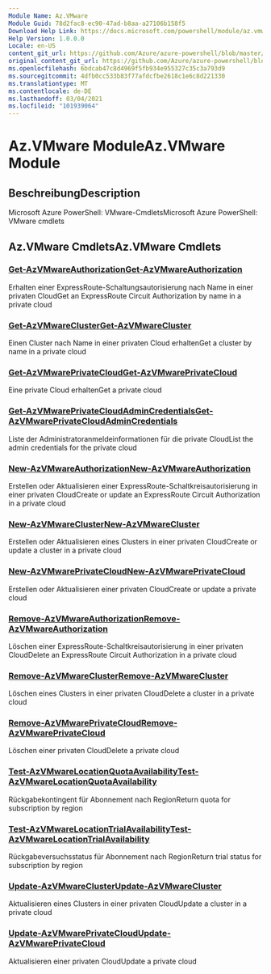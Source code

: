 ```yaml
---
Module Name: Az.VMware
Module Guid: 78d2fac8-ec90-47ad-b8aa-a27106b158f5
Download Help Link: https://docs.microsoft.com/powershell/module/az.vmware
Help Version: 1.0.0.0
Locale: en-US
content_git_url: https://github.com/Azure/azure-powershell/blob/master/src/VMware/help/Az.VMware.md
original_content_git_url: https://github.com/Azure/azure-powershell/blob/master/src/VMware/help/Az.VMware.md
ms.openlocfilehash: 6bdcab47c8d4969f5fb934e955327c35c3a793d9
ms.sourcegitcommit: 4dfb0cc533b83f77afdcfbe2618c1e6c8d221330
ms.translationtype: MT
ms.contentlocale: de-DE
ms.lasthandoff: 03/04/2021
ms.locfileid: "101939064"
---
```

# <span data-ttu-id="12871-101">Az.VMware Module</span><span class="sxs-lookup"><span data-stu-id="12871-101">Az.VMware Module</span></span>
## <span data-ttu-id="12871-102">Beschreibung</span><span class="sxs-lookup"><span data-stu-id="12871-102">Description</span></span>
<span data-ttu-id="12871-103">Microsoft Azure PowerShell: VMware-Cmdlets</span><span class="sxs-lookup"><span data-stu-id="12871-103">Microsoft Azure PowerShell: VMware cmdlets</span></span>

## <span data-ttu-id="12871-104">Az.VMware Cmdlets</span><span class="sxs-lookup"><span data-stu-id="12871-104">Az.VMware Cmdlets</span></span>
### [<span data-ttu-id="12871-105">Get-AzVMwareAuthorization</span><span class="sxs-lookup"><span data-stu-id="12871-105">Get-AzVMwareAuthorization</span></span>](Get-AzVMwareAuthorization.md)
<span data-ttu-id="12871-106">Erhalten einer ExpressRoute-Schaltungsautorisierung nach Name in einer privaten Cloud</span><span class="sxs-lookup"><span data-stu-id="12871-106">Get an ExpressRoute Circuit Authorization by name in a private cloud</span></span>

### [<span data-ttu-id="12871-107">Get-AzVMwareCluster</span><span class="sxs-lookup"><span data-stu-id="12871-107">Get-AzVMwareCluster</span></span>](Get-AzVMwareCluster.md)
<span data-ttu-id="12871-108">Einen Cluster nach Name in einer privaten Cloud erhalten</span><span class="sxs-lookup"><span data-stu-id="12871-108">Get a cluster by name in a private cloud</span></span>

### [<span data-ttu-id="12871-109">Get-AzVMwarePrivateCloud</span><span class="sxs-lookup"><span data-stu-id="12871-109">Get-AzVMwarePrivateCloud</span></span>](Get-AzVMwarePrivateCloud.md)
<span data-ttu-id="12871-110">Eine private Cloud erhalten</span><span class="sxs-lookup"><span data-stu-id="12871-110">Get a private cloud</span></span>

### [<span data-ttu-id="12871-111">Get-AzVMwarePrivateCloudAdminCredentials</span><span class="sxs-lookup"><span data-stu-id="12871-111">Get-AzVMwarePrivateCloudAdminCredentials</span></span>](Get-AzVMwarePrivateCloudAdminCredentials.md)
<span data-ttu-id="12871-112">Liste der Administratoranmeldeinformationen für die private Cloud</span><span class="sxs-lookup"><span data-stu-id="12871-112">List the admin credentials for the private cloud</span></span>

### [<span data-ttu-id="12871-113">New-AzVMwareAuthorization</span><span class="sxs-lookup"><span data-stu-id="12871-113">New-AzVMwareAuthorization</span></span>](New-AzVMwareAuthorization.md)
<span data-ttu-id="12871-114">Erstellen oder Aktualisieren einer ExpressRoute-Schaltkreisautorisierung in einer privaten Cloud</span><span class="sxs-lookup"><span data-stu-id="12871-114">Create or update an ExpressRoute Circuit Authorization in a private cloud</span></span>

### [<span data-ttu-id="12871-115">New-AzVMwareCluster</span><span class="sxs-lookup"><span data-stu-id="12871-115">New-AzVMwareCluster</span></span>](New-AzVMwareCluster.md)
<span data-ttu-id="12871-116">Erstellen oder Aktualisieren eines Clusters in einer privaten Cloud</span><span class="sxs-lookup"><span data-stu-id="12871-116">Create or update a cluster in a private cloud</span></span>

### [<span data-ttu-id="12871-117">New-AzVMwarePrivateCloud</span><span class="sxs-lookup"><span data-stu-id="12871-117">New-AzVMwarePrivateCloud</span></span>](New-AzVMwarePrivateCloud.md)
<span data-ttu-id="12871-118">Erstellen oder Aktualisieren einer privaten Cloud</span><span class="sxs-lookup"><span data-stu-id="12871-118">Create or update a private cloud</span></span>

### [<span data-ttu-id="12871-119">Remove-AzVMwareAuthorization</span><span class="sxs-lookup"><span data-stu-id="12871-119">Remove-AzVMwareAuthorization</span></span>](Remove-AzVMwareAuthorization.md)
<span data-ttu-id="12871-120">Löschen einer ExpressRoute-Schaltkreisautorisierung in einer privaten Cloud</span><span class="sxs-lookup"><span data-stu-id="12871-120">Delete an ExpressRoute Circuit Authorization in a private cloud</span></span>

### [<span data-ttu-id="12871-121">Remove-AzVMwareCluster</span><span class="sxs-lookup"><span data-stu-id="12871-121">Remove-AzVMwareCluster</span></span>](Remove-AzVMwareCluster.md)
<span data-ttu-id="12871-122">Löschen eines Clusters in einer privaten Cloud</span><span class="sxs-lookup"><span data-stu-id="12871-122">Delete a cluster in a private cloud</span></span>

### [<span data-ttu-id="12871-123">Remove-AzVMwarePrivateCloud</span><span class="sxs-lookup"><span data-stu-id="12871-123">Remove-AzVMwarePrivateCloud</span></span>](Remove-AzVMwarePrivateCloud.md)
<span data-ttu-id="12871-124">Löschen einer privaten Cloud</span><span class="sxs-lookup"><span data-stu-id="12871-124">Delete a private cloud</span></span>

### [<span data-ttu-id="12871-125">Test-AzVMwareLocationQuotaAvailability</span><span class="sxs-lookup"><span data-stu-id="12871-125">Test-AzVMwareLocationQuotaAvailability</span></span>](Test-AzVMwareLocationQuotaAvailability.md)
<span data-ttu-id="12871-126">Rückgabekontingent für Abonnement nach Region</span><span class="sxs-lookup"><span data-stu-id="12871-126">Return quota for subscription by region</span></span>

### [<span data-ttu-id="12871-127">Test-AzVMwareLocationTrialAvailability</span><span class="sxs-lookup"><span data-stu-id="12871-127">Test-AzVMwareLocationTrialAvailability</span></span>](Test-AzVMwareLocationTrialAvailability.md)
<span data-ttu-id="12871-128">Rückgabeversuchsstatus für Abonnement nach Region</span><span class="sxs-lookup"><span data-stu-id="12871-128">Return trial status for subscription by region</span></span>

### [<span data-ttu-id="12871-129">Update-AzVMwareCluster</span><span class="sxs-lookup"><span data-stu-id="12871-129">Update-AzVMwareCluster</span></span>](Update-AzVMwareCluster.md)
<span data-ttu-id="12871-130">Aktualisieren eines Clusters in einer privaten Cloud</span><span class="sxs-lookup"><span data-stu-id="12871-130">Update a cluster in a private cloud</span></span>

### [<span data-ttu-id="12871-131">Update-AzVMwarePrivateCloud</span><span class="sxs-lookup"><span data-stu-id="12871-131">Update-AzVMwarePrivateCloud</span></span>](Update-AzVMwarePrivateCloud.md)
<span data-ttu-id="12871-132">Aktualisieren einer privaten Cloud</span><span class="sxs-lookup"><span data-stu-id="12871-132">Update a private cloud</span></span>

